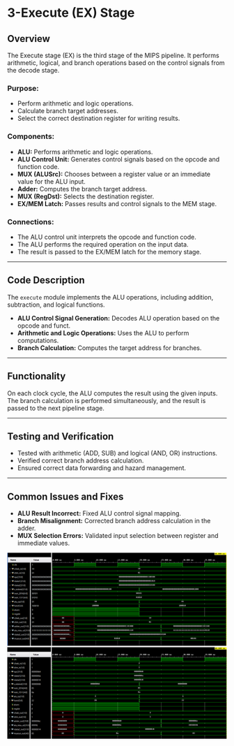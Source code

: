 
# 3-Execute (EX) Stage

## Overview
The Execute stage (EX) is the third stage of the MIPS pipeline. It performs arithmetic, logical, and branch operations based on the control signals from the decode stage.

### Purpose:
- Perform arithmetic and logic operations.
- Calculate branch target addresses.
- Select the correct destination register for writing results.

### Components:
- **ALU:** Performs arithmetic and logic operations.
- **ALU Control Unit:** Generates control signals based on the opcode and function code.
- **MUX (ALUSrc):** Chooses between a register value or an immediate value for the ALU input.
- **Adder:** Computes the branch target address.
- **MUX (RegDst):** Selects the destination register.
- **EX/MEM Latch:** Passes results and control signals to the MEM stage.

### Connections:
- The ALU control unit interprets the opcode and function code.
- The ALU performs the required operation on the input data.
- The result is passed to the EX/MEM latch for the memory stage.

---

## Code Description
The `execute` module implements the ALU operations, including addition, subtraction, and logical functions.

- **ALU Control Signal Generation:** Decodes ALU operation based on the opcode and funct.
- **Arithmetic and Logic Operations:** Uses the ALU to perform computations.
- **Branch Calculation:** Computes the target address for branches.

---

## Functionality
On each clock cycle, the ALU computes the result using the given inputs. The branch calculation is performed simultaneously, and the result is passed to the next pipeline stage.

---

## Testing and Verification
- Tested with arithmetic (ADD, SUB) and logical (AND, OR) instructions.
- Verified correct branch address calculation.
- Ensured correct data forwarding and hazard management.

---

## Common Issues and Fixes
- **ALU Result Incorrect:** Fixed ALU control signal mapping.
- **Branch Misalignment:** Corrected branch address calculation in the adder.
- **MUX Selection Errors:** Validated input selection between register and immediate values.

![Execute_Binary_Timing_Diagram](https://github.com/WilliamBoxx/ECE4300_Final_Pipeline/blob/main/Final_Pipeline_Code/Execute/Execute_Binary_Timing_Diagram.png)
![Execute_Hex_Timing_Diagram](https://github.com/WilliamBoxx/ECE4300_Final_Pipeline/blob/main/Final_Pipeline_Code/Execute/Execute_Hex_Timing_Diagram.png)
